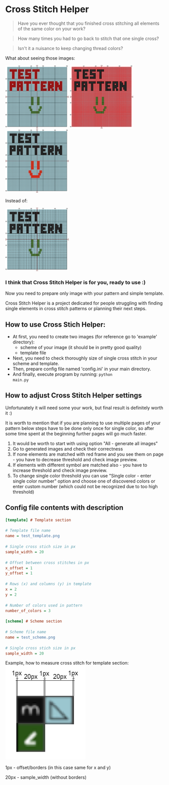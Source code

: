 # Cross Stitch Helper

> Have you ever thought that you finished cross stitching all elements of the same color on your work?

>How many times you had to go back to stitch that one single cross?

>Isn't it a nuisance to keep changing thread colors?


What about seeing those images:

<img src="example/test_scheme/res_1_test.png" width="200" height="200">
<img src="example/test_scheme/res_2_test.png" width="200" height="200">
<img src="example/test_scheme/res_3_test.png" width="200" height="200">

Instead of:

<img src="example/test_scheme.png" width="200" height="200">


### I think that Cross Stitch Helper is for you, ready to use :)

Now you need to prepare only image with your pattern and simple template.

Cross Stitch Helper is a project dedicated for people struggling with finding single elements in cross stitch patterns or planning their next steps.

## How to use Cross Stich Helper:
- At first, you need to create two images (for reference go to 'example' directory):
  - scheme of your image (it should be in pretty good quality)
  - template file
- Next, you need to check thoroughly size of single cross stitch in your scheme and template.
- Then, prepare config file named 'config.ini' in your main directory.
- And finally, execute program by running: <code>python main.py</code>

## How to adjust Cross Stitch Helper settings
Unfortunately it will need some your work, but final result is definitely worth it :)

It is worth to mention that if you are planning to use multiple pages of your pattern below steps have to be done only once for single color, so after some time spent at the beginning further pages will go much faster.

1. It would be worth to start with using option "All - generate all images"
2. Go to generated images and check their correctness
3. If none elements are matched with red frame and you see them on page - you have to decrease threshold and check image preview.
4. If elements with different symbol are matched also - you have to increase threshold and check image preview.
5. To change single color threshold you can use "Single color - enter single color number" option and choose one of discovered colors or enter custom number (which could not be recognized due to too high threshold)

## Config file contents with description
```ini
[template] # Template section

# Template file name
name = test_template.png

# Single cross stich size in px
sample_width = 20

# Offset between cross stitches in px
x_offset = 1
y_offset = 1

# Rows (x) and columns (y) in template
x = 2
y = 2

# Number of colors used in pattern
number_of_colors = 3

[scheme] # Scheme section

# Scheme file name
name = test_scheme.png

# Single cross stich size in px
sample_width = 20
```

Example, how to measure cross stitch for template section:
![template_measurement_example.png](example%2Ftemplate_measurement_example.png)

1px - offset/borders (in this case same for x and y)

20px - sample_width (without borders)
  